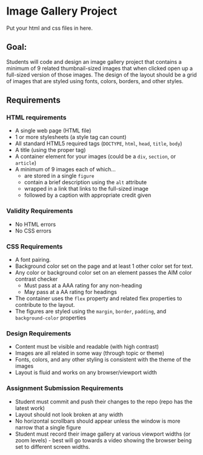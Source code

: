 # Image Gallery Project
Put your html and css files in here.

## Goal:
Students will code and design an image gallery project that contains a minimum of 9 related thumbnail-sized images that when clicked open up a full-sized version of those images. The design of the layout should be a grid of images that are styled using fonts, colors, borders, and other styles.

## Requirements
### HTML requirements
* A single web page (HTML file)
* 1 or more stylesheets (a style tag can count)
* All standard HTML5 required tags (`DOCTYPE`, `html`, `head`, `title`, `body`)
* A title (using the proper tag)
* A container element for your images (could be a `div`, `section`, or `article`)
* A minimum of 9 images each of which...
    - are stored in a single `figure`
    - contain a brief description using the `alt` attribute
    - wrapped in a link that links to the full-sized image
    - followed by a caption with appropriate credit given

### Validity Requirements
* No HTML errors
* No CSS errors

### CSS Requirements
* A font pairing.
* Background color set on the page and at least 1 other color set for text.
* Any color or background color set on an element passes the AIM color contrast checker
    - Must pass at a AAA rating for any non-heading
    - May pass at a AA rating for headings
* The container uses the `flex` property and related flex properties to contribute to the layout.
* The figures are styled using the `margin`, `border`, `padding`, and `background-color` properties

### Design Requirements
* Content must be visible and readable (with high contrast)
* Images are all related in some way (through topic or theme)
* Fonts, colors, and any other styling is consistent with the theme of the images
* Layout is fluid and works on any browser/viewport width

### Assignment Submission Requirements
* Student must commit and push their changes to the repo (repo has the latest work)
* Layout should not look broken at any width
* No horizontal scrollbars should appear unless the window is more narrow that a single figure
* Student must record their image gallery at various viewport widths (or zoom levels) - best will go towards a video showing the browser being set to different screen widths.